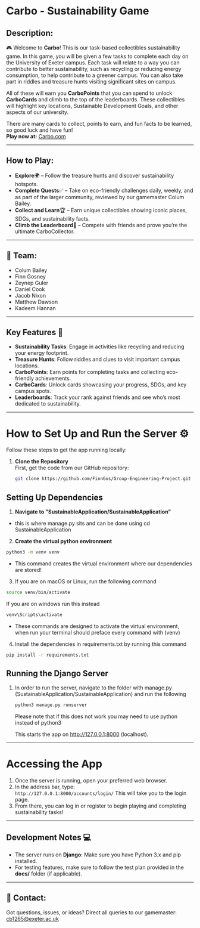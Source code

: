 # Carbo - Sustainability Game

## Description:
🎮 Welcome to **Carbo**! This is our task-based collectibles sustainability game. In this game, you will be given a few tasks to complete each day on the University of Exeter campus. Each task will relate to a way you can contribute to better sustainability, such as recycling or reducing energy consumption, to help contribute to a greener campus. You can also take part in riddles and treasure hunts visiting significant sites on campus.

All of these will earn you **CarboPoints** that you can spend to unlock **CarboCards** and climb to the top of the leaderboards. These collectibles will highlight key locations, Sustainable Development Goals, and other aspects of our university.

There are many cards to collect, points to earn, and fun facts to be learned, so good luck and have fun!  
**Play now at:** [Carbo.com](http://example.com)

---

## How to Play:
- **Explore**🌍 – Follow the treasure hunts and discover sustainability hotspots.
- **Complete Quests**✅ – Take on eco-friendly challenges daily, weekly, and as part of the larger community, reviewed by our gamemaster Colum Bailey.
- **Collect and Learn**🏆 – Earn unique collectibles showing iconic places, SDGs, and sustainability facts.
- **Climb the Leaderboard**🚀 – Compete with friends and prove you’re the ultimate CarboCollector.

---

## 🎨 Team:
- Colum Bailey
- Finn Gosney
- Zeynep Guler
- Daniel Cook
- Jacob Nixon
- Matthew Dawson
- Kadeem Hannan

---

## Key Features 🌟
- **Sustainability Tasks**: Engage in activities like recycling and reducing your energy footprint.
- **Treasure Hunts**: Follow riddles and clues to visit important campus locations.
- **CarboPoints**: Earn points for completing tasks and collecting eco-friendly achievements.
- **CarboCards**: Unlock cards showcasing your progress, SDGs, and key campus spots.
- **Leaderboards**: Track your rank against friends and see who’s most dedicated to sustainability.

---

# How to Set Up and Run the Server ⚙️

Follow these steps to get the app running locally:

1. **Clone the Repository**  
   First, get the code from our GitHub repository:
   ```bash
   git clone https://github.com/FinnGos/Group-Engineering-Project.git
	```


## Setting Up Dependencies 
1. **Navigate to "SustainableApplication/SustainableApplication"**
 - this is where manage.py sits and can be done using cd SustainableApplication
2. **Create the virtual python environment** 

```bash
python3 -m venv venv
```
- This command creates the virtual environment where our dependencies are stored! 
3. If you are on macOS or Linux, run the following command 
```bash 
source venv/bin/activate
```
If you are on windows run this instead 
```Powershell 
venv\Scripts\activate
```
- These commands are designed to activate the virtual environment, when run your terminal should preface every command with (venv)
4. Install the dependencies in requirements.txt by running this command 
```bash
pip install -r requirements.txt
```


## Running the Django Server
1. In order to run the server, navigate to the folder with manage.py (SustainableApplication/SustainableApplication)
	and run the following 
	```bash 
	python3 manage.py runserver
	```
	Please note that if this does not work you may need to use python instead of python3

	This starts the app on http://127.0.0.1:8000 (localhost).
	
---
# Accessing the App 
1. Once the server is running, open your preferred web browser.
2. In the address bar, type:  
    `http://127.0.0.1:8000/accounts/login/` This will take you to the login page.
3.  From there, you can log in or register to begin playing and completing sustainability tasks!

---
## Development Notes 💻

- The server runs on **Django**: Make sure you have Python 3.x and pip installed.
- For testing features, make sure to follow the test plan provided in the **docs/** folder (if applicable).

---

## 📩 Contact:
Got questions, issues, or ideas? Direct all queries to our gamemaster: [cb1265@exeter.ac.uk](mailto:email@domain.com)
